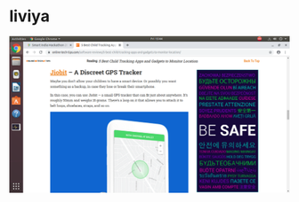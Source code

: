# liviya

![ADF](https://github.com/LIVIYA-02/liviya/blob/main/img/Screenshot%20from%202022-02-11%2015-44-10.png)

